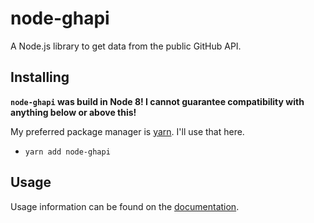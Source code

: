 # node-ghapi
A Node.js library to get data from the public GitHub API.

## Installing
**`node-ghapi` was build in Node 8! I cannot guarantee compatibility with anything below or above this!**

My preferred package manager is [yarn](https://yarnpkg.com). I'll use that here.
- `yarn add node-ghapi`

## Usage
Usage information can be found on the [documentation](https://ghapi.js.org/?api).